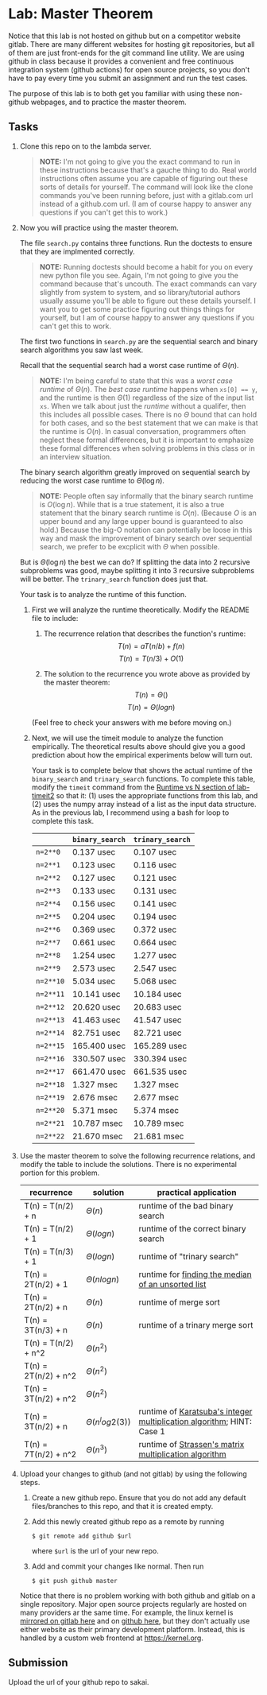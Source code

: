 # Lab: Master Theorem

Notice that this lab is not hosted on github but on a competitor website gitlab.
There are many different websites for hosting git repositories,
but all of them are just front-ends for the git command line utility.
We are using github in class because it provides a convenient and free continuous integration system (github actions) for open source projects,
so you don't have to pay every time you submit an assignment and run the test cases.

The purpose of this lab is to both get you familiar with using these non-github webpages, and to practice the master theorem.

## Tasks

1. Clone this repo on to the lambda server.

    > **NOTE:**
    > I'm not going to give you the exact command to run in these instructions because that's a gauche thing to do.
    > Real world instructions often assume you are capable of figuring out these sorts of details for yourself.
    > The command will look like the clone commands you've been running before, just with a gitlab.com url instead of a github.com url.
    > (I am of course happy to answer any questions if you can't get this to work.)

1. Now you will practice using the master theorem.

    The file `search.py` contains three functions.
    Run the doctests to ensure that they are implmented correctly.

    > **NOTE:**
    > Running doctests should become a habit for you on every new python file you see.
    > Again, I'm not going to give you the command because that's uncouth.
    > The exact commands can vary slightly from system to system,
    > and so library/tutorial authors usually assume you'll be able to figure out these details yourself.
    > I want you to get some practice figuring out things things for yourself,
    > but I am of course happy to answer any questions if you can't get this to work.

    The first two functions in `search.py` are the sequential search and binary search algorithms you saw last week.

    Recall that the sequential search had a worst case runtime of $\Theta(n)$.

    > **NOTE:**
    > I'm being careful to state that this was a *worst case runtime* of $\Theta(n)$.
    > The *best case runtime* happens when `xs[0] == y`,
    > and the runtime is then $\Theta(1)$ regardless of the size of the input list `xs`.
    > When we talk about just the *runtime* without a qualifer,
    > then this includes all possible cases.
    > There is no $\Theta$ bound that can hold for both cases,
    > and so the best statement that we can make is that the runtime is $O(n)$.
    > In casual conversation, programmers often neglect these formal differences,
    > but it is important to emphasize these formal differences when solving problems in this class or in an interview situation.

    The binary search algorithm greatly improved on sequential search by reducing the worst case runtime to $\Theta(\log n)$.

    > **NOTE:**
    > People often say informally that the binary search runtime is $O(\log n)$.
    > While that is a true statement, it is also a true statement that the binary search runtime is $O(n)$.
    > (Because $O$ is an upper bound and any large upper bound is guaranteed to also hold.)
    > Because the big-O notation can potentially be loose in this way and mask the improvement of binary search over sequential search,
    > we prefer to be excplicit with $\Theta$ when possible.

    But is $\Theta(\log n)$ the best we can do?
    If splitting the data into 2 recursive subproblems was good,
    maybe splitting it into 3 recursive subproblems will be better.
    The `trinary_search` function does just that.

    Your task is to analyze the runtime of this function.

    1. First we will analyze the runtime theoretically.
        Modify the README file to include:
    
        1. The recurrence relation that describes the function's runtime:
            $$T(n) = aT(n/b) + f(n)$$
            $$T(n) = T(n/3) + O(1)$$

        1. The solution to the recurrence you wrote above as provided by the master theorem:
            $$T(n) = \Theta()$$
            $$T(n) = \Theta(logn)$$


        (Feel free to check your answers with me before moving on.)
    
    1. Next, we will use the timeit module to analyze the function empirically.
        The theoretical results above should give you a good prediction about how the empirical experiments below will turn out.

        Your task is to complete below that shows the actual runtime of the `binary_search` and `trinary_search` functions.
        To complete this table, modify the `timeit` command from the [Runtime vs N section of lab-timeit2](https://github.com/mikeizbicki/lab-timeit2#runtime-vs-n) so that it: (1) uses the appropriate functions from this lab, and (2) uses the numpy array instead of a list as the input data structure.
        As in the previous lab, I recommend using a bash for loop to complete this task.

        |                | `binary_search`           | `trinary_search`      |
        | -------------- | ------------------------- | --------------------- | 
        | `n=2**0`       |    0.137 usec                       |   0.107 usec                    |
        | `n=2**1`       |    0.123 usec                       |   0.116 usec                    |
        | `n=2**2`       |    0.127 usec                       |   0.121 usec                    |
        | `n=2**3`       |    0.133 usec                       |   0.131 usec                    |
        | `n=2**4`       |    0.156 usec                       |   0.141 usec                    |
        | `n=2**5`       |    0.204 usec                       |   0.194 usec                    |
        | `n=2**6`       |    0.369 usec                       |   0.372 usec                    |
        | `n=2**7`       |    0.661 usec                       |   0.664 usec                    |
        | `n=2**8`       |    1.254 usec                       |   1.277 usec                    |
        | `n=2**9`       |    2.573 usec                       |   2.547 usec                    |
        | `n=2**10`      |    5.034 usec                       |   5.068 usec                    |
        | `n=2**11`      |    10.141 usec                       |  10.184 usec                     |
        | `n=2**12`      |    20.620 usec                       |  20.683 usec                     |
        | `n=2**13`      |    41.463 usec                      |   41.547 usec                    |
        | `n=2**14`      |    82.751 usec                       |  82.721 usec                     |
        | `n=2**15`      |    165.400 usec                       | 165.289 usec                      |
        | `n=2**16`      |    330.507 usec                       | 330.394 usec                      |
        | `n=2**17`      |    661.470 usec                       | 661.535 usec                      |
        | `n=2**18`      |    1.327 msec                       |   1.327 msec                    |
        | `n=2**19`      |    2.676 msec                       |   2.677 msec                    |
        | `n=2**20`      |    5.371 msec                       |   5.374 msec                    |
        | `n=2**21`      |    10.787 msec                       |  10.789 msec                     |
        | `n=2**22`      |    21.670 msec                       |  21.681 msec                     |


1. Use the master theorem to solve the following recurrence relations,
    and modify the table to include the solutions.
    There is no experimental portion for this problem.

    | recurrence           | solution                       | practical application                     |
    | -------------------- | ------------------------------ | ----------------------------------------- |
    | T(n) = T(n/2) + n    | $\Theta(       n             )$ | runtime of the bad binary search          |
    | T(n) = T(n/2) + 1    | $\Theta(       logn            )$ | runtime of the correct binary search      |
    | T(n) = T(n/3) + 1    | $\Theta(       logn             )$ | runtime of "trinary search"               |
    | T(n) = 2T(n/2) + 1   | $\Theta(       nlogn             )$ | runtime for [finding the median of an unsorted list](https://en.wikipedia.org/wiki/Quickselect) |
    | T(n) = 2T(n/2) + n   | $\Theta(       n             )$ | runtime of merge sort                     |
    | T(n) = 3T(n/3) + n   | $\Theta(       n             )$ | runtime of a trinary merge sort           |
    | T(n) = T(n/2) + n^2  | $\Theta(       n^2             )$ |                                           |
    | T(n) = 2T(n/2) + n^2 | $\Theta(       n^2             )$ |                                           |
    | T(n) = 3T(n/2) + n^2 | $\Theta(       n^2             )$ |                                           |
    | T(n) = 3T(n/2) + n   | $\Theta(       n^log2(3)             )$ | runtime of [Karatsuba's integer multiplication algorithm](https://en.wikipedia.org/wiki/Karatsuba_algorithm); HINT: Case 1 |
    | T(n) = 7T(n/2) + n^2 | $\Theta(       n^3             )$ | runtime of [Strassen's matrix multiplication algorithm](https://en.wikipedia.org/wiki/Strassen_algorithm) |

1. Upload your changes to github (and not gitlab) by using the following steps.

    1. Create a new github repo.
        Ensure that you do not add any default files/branches to this repo, and that it is created empty.

    1. Add this newly created github repo as a remote by running
        ```
        $ git remote add github $url
        ```
        where `$url` is the url of your new repo.

    1. Add and commit your changes like normal.
        Then run
        ```
        $ git push github master
        ```
    
    Notice that there is no problem working with both github and gitlab on a single repository.
    Major open source projects regularly are hosted on many providers ar the same time.
    For example, the linux kernel is [mirrored on gitlab here](https://gitlab.com/linux-kernel/linux) and on [github here](https://github.com/torvalds/linux),
    but they don't actually use either website as their primary development platform.
    Instead, this is handled by a custom web frontend at <https://kernel.org>.

## Submission

Upload the url of your github repo to sakai.
